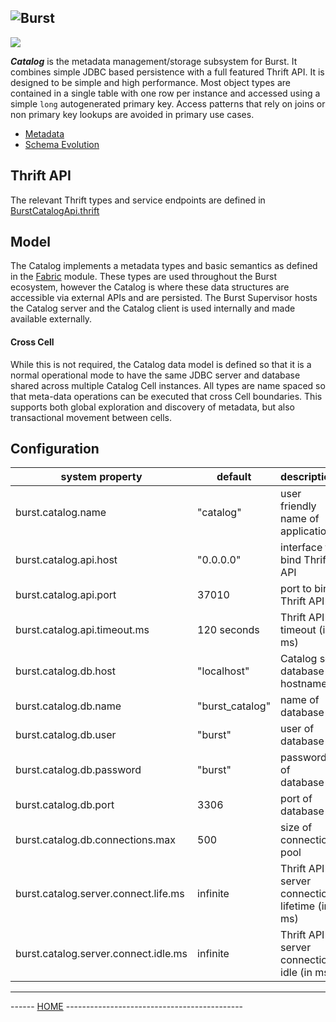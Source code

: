 ![Burst](../documentation/burst_h_small.png "")
--

![](./doc/catalog.png "")

___Catalog___ is the metadata management/storage subsystem for Burst. It combines
simple JDBC based persistence with a full featured Thrift API.  It is designed to
be simple and high performance. Most object types are contained in a single
table with one row per instance and accessed using a simple `long` autogenerated
primary key. Access patterns that rely on joins or non primary key lookups are
avoided in primary use cases.

* [Metadata](./doc/metadata.md)
* [Schema Evolution](./doc/evolution.md)

## Thrift API
The relevant Thrift types and service endpoints are
defined in [BurstCatalogApi.thrift](src/main/thrift/catalogService.thrift)

## Model
The Catalog implements a metadata types and basic semantics as defined
in the [Fabric](../burst-fabric/burst-fabric-wave/readme.md) module. These types are
used throughout the Burst ecosystem, however the Catalog is where
these data structures are accessible via external APIs and are persisted.
The Burst Supervisor hosts the Catalog server and the Catalog client is used internally
and made available externally.

#### Cross Cell
While this is not required, the Catalog data model is defined so that
it is a normal operational mode to have the
same JDBC server and database shared across multiple Catalog Cell instances.
All types are name spaced so that meta-data operations can be executed
that cross Cell boundaries. This supports both global exploration and discovery
of metadata, but also transactional movement between cells.


## Configuration
|  system property |  default |  description |
|---|---|---|
|  burst.catalog.name |  "catalog" |  user friendly name of application  |
|  burst.catalog.api.host |  "0.0.0.0" |  interface to bind Thrift API  |
|  burst.catalog.api.port |  37010 |  port to bind Thrift API  |
|  burst.catalog.api.timeout.ms |  120 seconds |  Thrift API timeout (in ms)  |
|  burst.catalog.db.host |  "localhost" |  Catalog sql database hostname  |
|  burst.catalog.db.name |  "burst_catalog" |  name of database  |
|  burst.catalog.db.user |  "burst" |  user of database  |
|  burst.catalog.db.password |  "burst" |  password of database  |
|  burst.catalog.db.port |  3306 |  port of database  |
|  burst.catalog.db.connections.max |  500 |  size of connection pool  |
|  burst.catalog.server.connect.life.ms |  infinite |  Thrift API server connection lifetime (in ms)  |
|  burst.catalog.server.connect.idle.ms |  infinite |   Thrift API server connection idle (in ms)   |




---
------ [HOME](../readme.md) --------------------------------------------
